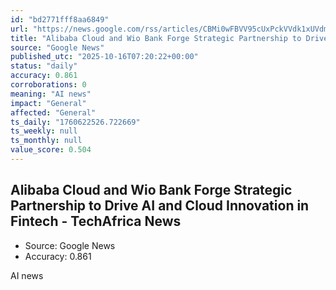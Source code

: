 ```yaml
---
id: "bd2771fff8aa6849"
url: "https://news.google.com/rss/articles/CBMi0wFBVV95cUxPckVVdk1xUVdmNk1ibHllRWlNQ1dUSlQxcm50aFVJdFU2N1BXOTNZNkRPeExGU3FrQVM3OWZsekFmMkpFVThURHBtUzIxNkw1eDRQbFJLcmNKNUUzRnJWSVJPQk1jV2hUVG1FWWRZMDNsSTFKM1JuZW9vaV9KY3B6TUpidWk0SDZyaldTWEU3Q1RlTFprZXlKRVhXRmhBNF9qWngzaHlMQzhzbXJpREZOSGFCUlRJcVFhbjJFbHpCcE1WYWtRTkFKVHY4ZkM0cUV0OEY4?oc=5"
title: "Alibaba Cloud and Wio Bank Forge Strategic Partnership to Drive AI and Cloud Innovation in Fintech - TechAfrica News"
source: "Google News"
published_utc: "2025-10-16T07:20:22+00:00"
status: "daily"
accuracy: 0.861
corroborations: 0
meaning: "AI news"
impact: "General"
affected: "General"
ts_daily: "1760622526.722669"
ts_weekly: null
ts_monthly: null
value_score: 0.504
---
```

## Alibaba Cloud and Wio Bank Forge Strategic Partnership to Drive AI and Cloud Innovation in Fintech - TechAfrica News

- Source: Google News
- Accuracy: 0.861

AI news
